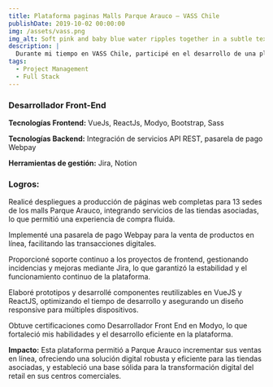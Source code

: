 ```yaml
---
title: Plataforma paginas Malls Parque Arauco – VASS Chile
publishDate: 2019-10-02 00:00:00
img: /assets/vass.png
img_alt: Soft pink and baby blue water ripples together in a subtle texture.
description: |
  Durante mi tiempo en VASS Chile, participé en el desarrollo de una plataforma de ventas en línea para las tiendas de los malls Parque Arauco, facilitando la compra de productos y servicios a través de una experiencia de usuario optimizada y un diseño responsive.
tags:
  - Project Management
  - Full Stack
---
```


### Desarrollador Front-End

**Tecnologías Frontend:** VueJs, ReactJs, Modyo, Bootstrap, Sass

**Tecnologías Backend:** Integración de servicios API REST, pasarela de pago Webpay

**Herramientas de gestión:** Jira, Notion

### Logros:

Realicé despliegues a producción de páginas web completas para 13 sedes de los malls Parque Arauco, integrando servicios de las tiendas asociadas, lo que permitió una experiencia de compra fluida.

Implementé una pasarela de pago Webpay para la venta de productos en línea, facilitando las transacciones digitales.

Proporcioné soporte continuo a los proyectos de frontend, gestionando incidencias y mejoras mediante Jira, lo que garantizó la estabilidad y el funcionamiento continuo de la plataforma.

Elaboré prototipos y desarrollé componentes reutilizables en VueJS y ReactJS, optimizando el tiempo de desarrollo y asegurando un diseño responsive para múltiples dispositivos.

Obtuve certificaciones como Desarrollador Front End en Modyo, lo que fortaleció mis habilidades y el desarrollo eficiente en la plataforma.

**Impacto:** Esta plataforma permitió a Parque Arauco incrementar sus ventas en línea, ofreciendo una solución digital robusta y eficiente para las tiendas asociadas, y estableció una base sólida para la transformación digital del retail en sus centros comerciales.
